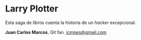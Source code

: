 # Larry Plotter

Esta saga de libros cuenta la historia de un *hacker* excepcional.

**Juan Carlos Marcos**, Git fan.
jcmpes@gmail.com
